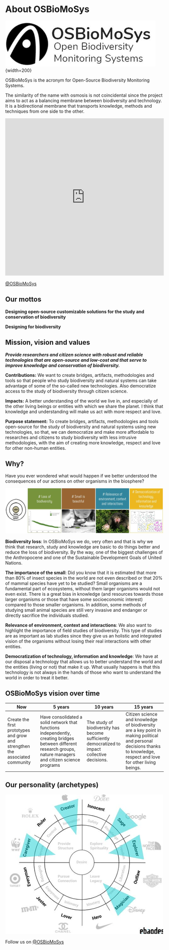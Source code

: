 # **About OSBioMoSys**

![OSBioMoSys logo](../images/OSBioMoSys_logo.JPG){width=200}

OSBioMoSys is the acronym for Open-Source Biodiversity Monitoring Systems. 

The similarity of the name with osmosis is not coincidental since the project aims to act as a balancing membrane between biodiversity and technology. It is a bidirectional membrane that transports knowledge, methods and techniques from one side to the other.

<iframe src="https://www.youtube.com/embed/XlEa1QELAEI?si=GPFh1ZRmM6RqFc9U" 
frameborder="0"
width="100%"
height="500"
allowfullscreen="true"
mozallowfullscreen="true"
webkitallowfullscreen="true">
</iframe>

[@OSBioMoSys](https://www.instagram.com/osbiomosys/)

## Our mottos

**Designing open-source customizable solutions for the study and conservation of biodiversity**

**Designing for biodiversity**


## Mission, vision and values

***Provide researchers and citizen science with robust and reliable technologies that are open-source and low-cost and that serve to improve knowledge and conservation of biodiversity.***

**Contributions:**
We want to create bridges, artifacts, methodologies and tools so that people who study biodiversity and natural systems can take advantage of some of the so-called new technologies. Also democratize access to the study of biodiversity through citizen science.


**Impacts:**
A better understanding of the world we live in, and especially of the other living beings or entities with which we share the planet. I think that knowledge and understanding will make us act with more respect and love.

**Purpose statement:**
To create bridges, artifacts, methodologies and tools open-source for the study of biodiversity and natural systems using new technologies, so that, we can democratize and make more affordable to researches and citizens to study biodiversity with less intrusive methodologies, with the aim of creating more knowledge, respect  and love for other non-human entities.


## Why?

Have you ever wondered what would happen if we better understood the consequences of our actions on other organisms in the biosphere? 

![Why](../images/MP_Why.jpg)


**Biodiversity loss**: In OSBioMoSys we do, very often and that is why we think that research, study and knowledge are basic to do things better and reduce the loss of biodiversity. By the way, one of the biggest challenges of the Anthropocene and one of the Sustainable Development Goals of United Nations. 

**The importance of the small**: Did you know that it is estimated that more than 80% of insect species in the world are not even described or that 20% of mammal species have yet to be studied? Small organisms are a fundamental part of ecosystems, without them larger organisms would not even exist. There is a great bias in knowledge (and resources towards those larger organisms or those that have some socioeconomic interest) compared to those smaller organisms. In addition, some methods of studying small animal species are still very invasive and endanger or directly sacrifice the individuals studied.

**Relevance of environment, context and interactions**: We also want to highlight the importance of field studies of biodiversity. This type of studies are as important as lab studies since they give us an holistic and integrated vision of the organisms without losing their real interactions with other entities.  

**Democratization of technology, information and knowledge**: We have at our disposal a technology that allows us to better understand the world and the entities (living or not) that make it up. What usually happens is that this technology is not always in the hands of those who want to understand the world in order to treat it better.


## OSBioMoSys vision over time

| Now | 5 years | 10 years | 15 years |
| -------- | -------- | -------- | -------- |
| Create the first prototypes and grow and strengthen the associated community   | Have consolidated a solid network that functions independently, creating bridges between different research groups, nature managers and citizen science programs     | The study of biodiversity has become sufficiently democratized to impact collective decisions.    | Citizen science and knowledge of biodiversity are a key point in making political and personal decisions thanks to knowledge, respect and love for other living beings.     |


## Our personality (archetypes)

![Brand archetypes](../images/MP_Archetypes.jpg)


Follow us on [@OSBioMoSys](https://www.instagram.com/osbiomosys/)